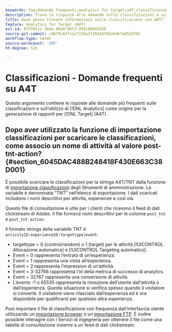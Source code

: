 ```yaml
---
keywords: faq;domande frequenti;analytics for target;a4T;classificazioni;classificazione;importatore di classificazioni;post-tnt-action
description: Trova le risposte alle domande sulle classificazioni e sull’utilizzo di Analytics per le attività [!DNL Target] (A4T). A4T lets you use Analytics reporting for [!DNL Target] .
title: Dove posso trovare informazioni sulle classificazioni con A4T?
feature: Analytics for Target (A4T)
exl-id: 875f6c1c-1bda-40a9-96f2-d58c00d91d20
source-git-commit: cdb79c82fe1e7158a2f2014df661bd6fa852df92
workflow-type: tm+mt
source-wordcount: '297'
ht-degree: 51%

---
```


# Classificazioni - Domande frequenti su A4T

Questo argomento contiene le risposte alle domande più frequenti sulle classificazioni e sull’utilizzo di [!DNL Analytics] come origine per la generazione di rapporti per [!DNL Target] (A4T).

## Dopo aver utilizzato la funzione di importazione classificazioni per scaricare le classificazioni, come associo un nome di attività al valore post-tnt-action? {#section_6045DAC488B248418F430E663C38D001}

È possibile scaricare le classificazioni per la stringa A4T/TNT dalla funzione di [importazione classificazioni](https://experienceleague.adobe.com/docs/analytics/components/classifications/classifications-importer/c-working-with-saint.html) degli Strumenti di amministrazione. La variabile è denominata “TNT” nell’elenco di esportazione. I dati scaricati includono i nomi descrittivi per attività, esperienze e così via.

Questo file di consultazione è utile per i clienti che ricevono il feed di dati clickstream di Adobe. Il file fornisce nomi descrittivi per le colonne `post_tnt` e `post_tnt_action`.

Il formato stringa della variabile TNT è `activityID:experienceID:targettype|event`.

* targettype = 0 (control/random) o 1 (target) per le attività [!UICONTROL Allocazione automatica] e [!UICONTROL Targeting automatico].
* Event = 0 rappresenta l’entrata di un’esperienza.
* Event = 1 rappresenta una visita all’esperienza.
* Event = 2 rappresenta l’impression di un’attività.
* Event = 3-32766 rappresenta l’id della metrica di successo di analytics.
* Event = 32767 rappresenta una conversione di attività.
* L’evento -1 o 65535 rappresenta la rimozione dell’utente dall’attività o dall’esperienza. Questa situazione si verifica spesso quando il visitatore si converte. Il visitatore viene rilasciato dall’esperienza ed è ora disponibile per qualificarsi per qualsiasi altra esperienza.

Puoi importare il file di classificazione con frequenza dall&#39;interfaccia utente utilizzando un [importazione browser](https://experienceleague.adobe.com/docs/analytics/components/classifications/classifications-importer/browser-import.html?lang=en) o un [importazione FTP](https://experienceleague.adobe.com/docs/analytics/components/classifications/classifications-importer/import-file.html?lang=en). È inoltre possibile interagire con i Servizi di ingegneria per ottenere il file come una tabella di consultazione insieme a un feed di dati clickstream.
